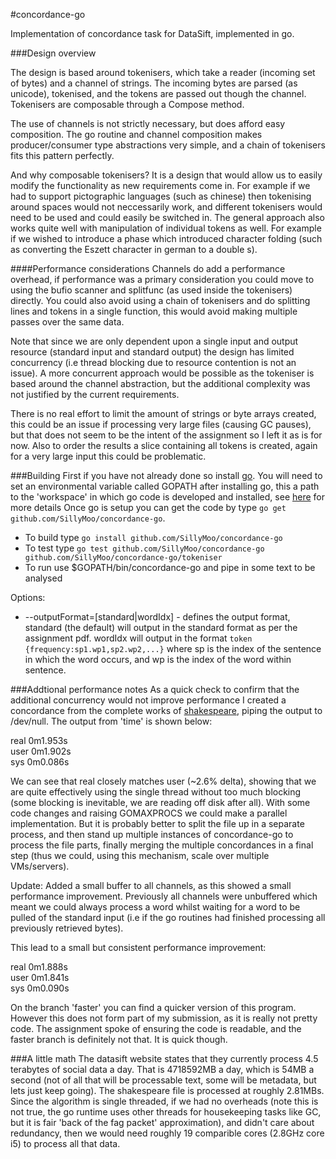 #concordance-go

Implementation of concordance task for DataSift, implemented in go.

###Design overview

The design is based around tokenisers, which take a reader (incoming set of bytes) and a channel of strings. The incoming bytes are parsed (as unicode), tokenised, and the tokens are passed out though the channel. Tokenisers are composable through a Compose method.

The use of channels is not strictly necessary, but does afford easy composition. The go routine and channel composition makes producer/consumer type abstractions very simple, and a chain of tokenisers fits this pattern perfectly.

And why composable tokenisers? It is a design that would allow us to easily modify the functionality as new requirements come in. For example if we had to support pictographic languages (such as chinese) then tokenising around spaces would not neccessarily work, and different tokenisers would need to be used and could easily be switched in. The general approach also works quite well with manipulation of individual tokens as well. For example if we wished to introduce a phase which introduced character folding (such as converting the Eszett character in german to a double s).

####Performance considerations
Channels do add a performance overhead, if performance was a primary consideration you could move to using the bufio scanner and splitfunc (as used inside the tokenisers) directly. You could also avoid using a chain of tokenisers and do splitting lines and tokens in a single function, this would avoid making multiple passes over the same data.

Note that since we are only dependent upon a single input and output resource (standard input and standard output) the design has limited concurrency (i.e thread blocking due to resource contention is not an issue). A more concurrent approach would be possible as the tokeniser is based around the channel abstraction, but the additional complexity was not justified by the current requirements.

There is no real effort to limit the amount of strings or byte arrays created, this could be an issue if processing very large files (causing GC pauses), but that does not seem to be the intent of the assignment so I left it as is for now. Also to order the results a slice containing all tokens is created, again for a very large input this could be problematic.

###Building
First if you have not already done so install [go](http://golang.org/doc/install). You will need to set an environmental variable called GOPATH after installing go, this a path to the 'workspace' in which go code is developed and installed, see [here](http://golang.org/doc/code.html#GOPATH) for more details
Once go is setup you can get the code by type ```go get github.com/SillyMoo/concordance-go```.
- To build type ```go install github.com/SillyMoo/concordance-go```
- To test type ```go test github.com/SillyMoo/concordance-go github.com/SillyMoo/concordance-go/tokeniser```
- To run use $GOPATH/bin/concordance-go and pipe in some text to be analysed


Options:  
- --outputFormat=[standard|wordIdx] - defines the output format, standard (the default) will output in the standard format as per the assignment pdf. wordIdx will output in the format ```token {frequency:sp1.wp1,sp2.wp2,...}``` where sp is the index of the sentence in which the word occurs, and wp is the index of the word within sentence.  


###Addtional performance notes
As a quick check to confirm that the additional concurrency would not improve performance I created a concordance from the complete works of [shakespeare](http://www.gutenberg.org/ebooks/100.txt.utf-8), piping the output to /dev/null. The output from 'time' is shown below:

real    0m1.953s  
user    0m1.902s  
sys     0m0.086s  

We can see that real closely matches user (~2.6% delta), showing that we are quite effectively using the single thread without too much blocking (some blocking is inevitable, we are reading off disk after all). With some code changes and raising GOMAXPROCS we could make a parallel implementation. But it is probably better to split the file up in a separate process, and then stand up multiple instances of concordance-go to process the file parts, finally merging the multiple concordances in a final step (thus we could, using this mechanism, scale over multiple VMs/servers).

Update:
Added a small buffer to all channels, as this showed a small performance improvement. Previously all channels were unbuffered which meant we could always process a word whilst waiting for a word to be pulled of the standard input (i.e if the go routines had finished processing all previously retrieved bytes).

This lead to a small but consistent performance improvement:

real    0m1.888s  
user    0m1.841s  
sys     0m0.090s  

On the branch 'faster' you can find a quicker version of this program. However this does not form part of my submission, as it is really not pretty code. The assignment spoke of ensuring the code is readable, and the faster branch is definitely not that. It is quick though.

###A little math
The datasift website states that they currently process 4.5 terabytes of social data a day. That is 4718592MB a day, which is 54MB a second (not of all that will be processable text, some will be metadata, but lets just keep going). The shakespeare file is processed at roughly 2.81MBs. Since the algorithm is single threaded, if we had no overheads (note this is not true, the go runtime uses other threads for housekeeping tasks like GC, but it is fair 'back of the fag packet' approximation), and didn't care about redundancy, then we would need roughly 19 comparible cores (2.8GHz core i5) to process all that data.
